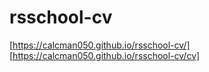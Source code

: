 # rsschool-cv
[https://calcman050.github.io/rsschool-cv/]
[https://calcman050.github.io/rsschool-cv/cv]
